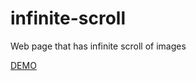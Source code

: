 # infinite-scroll
Web page that has infinite scroll of images

[DEMO](https://mallandur-abhishek.github.io/infinite-image-scroll/)
